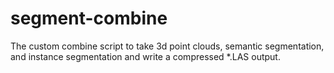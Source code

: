 # segment-combine
The custom combine script to take 3d point clouds, semantic segmentation, and instance segmentation and write a compressed *.LAS output.
